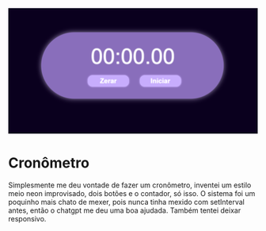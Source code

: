 <div align="center">
  <img src="https://github.com/naasdd/Cronometro/blob/main/Screenshot_95.png?raw=true" width="800px">
</div>


# Cronômetro
Simplesmente me deu vontade de fazer um cronômetro, inventei um estilo meio neon improvisado, dois botões e o contador, só isso.
O sistema foi um poquinho mais chato de mexer, pois nunca tinha mexido com setInterval antes, então o chatgpt me deu uma boa ajudada.
Também tentei deixar responsivo.

